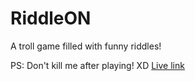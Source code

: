 # RiddleON
A troll game filled with funny riddles!

PS: Don't kill me after playing! XD
[Live link](https://arghac14.github.io/RiddleON)
